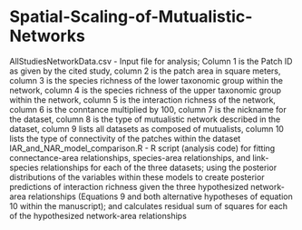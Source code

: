 # Spatial-Scaling-of-Mutualistic-Networks
AllStudiesNetworkData.csv - Input file for analysis; Column 1 is the Patch ID as given by the cited study, column 2 is the patch area in square meters, column 3 is the species richness of the lower taxonomic group within the network, column 4 is the species richness of the upper taxonomic group within the network, column 5 is the interaction richness of the network, column 6 is the conntance multiplied by 100, column 7 is the nickname for the dataset, column 8 is the type of mutualistic network described in the dataset, column 9 lists all datasets as composed of mutualists, column 10 lists the type of connectivity of the patches within the dataset
IAR_and_NAR_model_comparison.R - R script (analysis code) for fitting connectance-area relationships, species-area relationships, and link-species relationships for each of the three datasets; using the posterior distributions of the variables within these models to create posterior predictions of interaction richness given the three hypothesized network-area relationships (Equations 9 and both alternative hypotheses of equation 10 within the manuscript); and calculates residual sum of squares for each of the hypothesized network-area relationships
